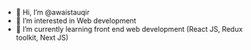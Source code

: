 - 👋 Hi, I’m @awaistauqir
- 👀 I’m interested in Web development
- 🌱 I’m currently learning front end web development (React JS, Redux toolkit, Next JS)


<!---
awaistauqir/awaistauqir is a ✨ special ✨ repository because its `README.md` (this file) appears on your GitHub profile.
You can click the Preview link to take a look at your changes.
--->
